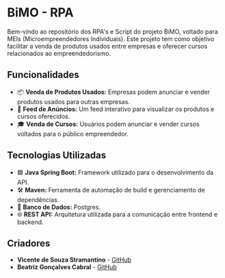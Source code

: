 <!DOCTYPE html>
<html lang="pt-BR">
<head>
<meta charset="UTF-8">
<meta name="viewport" content="width=device-width, initial-scale=1.0">
</head>
<body>
<h1>BiMO - RPA</h1>
<p>
        Bem-vindo ao repositório dos RPA's e Script do projeto BiMO, voltado para MEIs (Microempreendedores Individuais). 
        Este projeto tem como objetivo facilitar a venda de produtos usados entre empresas e oferecer cursos relacionados ao empreendedorismo.
</p>
<h2>Funcionalidades</h2>
<ul>
<li>📦 <strong>Venda de Produtos Usados:</strong> Empresas podem anunciar e vender produtos usados para outras empresas.</li>
<li>📰 <strong>Feed de Anúncios:</strong> Um feed interativo para visualizar os produtos e cursos oferecidos.</li>
<li>🎓 <strong>Venda de Cursos:</strong> Usuários podem anunciar e vender cursos voltados para o público empreendedor.</li>
</ul>
<h2>Tecnologias Utilizadas</h2>
<ul>
<li>🟦 <strong>Java Spring Boot:</strong> Framework utilizado para o desenvolvimento da API.</li>
<li>🛠️ <strong>Maven:</strong> Ferramenta de automação de build e gerenciamento de dependências.</li>
<li>💾 <strong>Banco de Dados:</strong> Postgres.</li>
<li>🌐 <strong>REST API:</strong> Arquitetura utilizada para a comunicação entre frontend e backend.</li>
</ul>
<h2>Criadores</h2>
<ul>
<li><strong>Vicente de Souza Stramantino</strong> - <a href="https://github.com/VicenteStramantino">GitHub</a></li>
<li><strong>Beatriz Gonçalves Cabral</strong> - <a href="https://github.com/bia-cabral">GitHub</a></li>
</ul>
</body>
</html>
